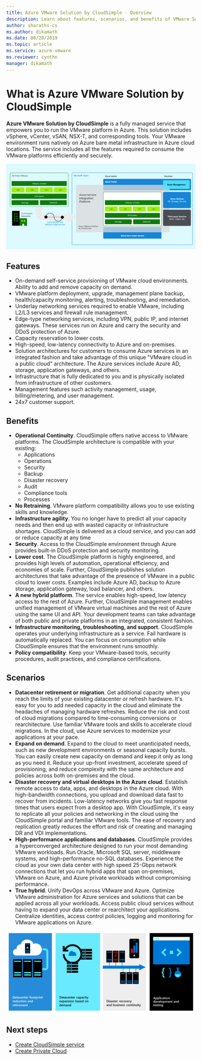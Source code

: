 ```yaml
---
title: Azure VMware Solution by CloudSimple - Overview 
description: Learn about features, scenarios, and benefits of VMware Solution on Azure by CloudSimple service.  
author: sharaths-cs 
ms.author: dikamath 
ms.date: 08/20/2019 
ms.topic: article 
ms.service: azure-vmware
ms.reviewer: cynthn 
manager: dikamath 
---
```

# What is Azure VMware Solution by CloudSimple

**Azure VMware Solution by CloudSimple** is a fully managed service that empowers you to run the VMware platform in Azure. This solution includes vSphere, vCenter, vSAN, NSX-T, and corresponding tools. Your VMware environment runs natively on Azure bare metal infrastructure in Azure cloud locations. The service includes all the features required to consume the VMware platforms efficiently and securely.

![VMware Solution on Azure by CloudSimple Overview](media/azure-vmware-solution-by-cloudsimple.png)

## Features

* On-demand self-service provisioning of VMware cloud environments. Ability to add and remove capacity on demand.
* VMware platform deployment, upgrade, management plane backup, health/capacity monitoring, alerting, troubleshooting, and remediation.
* Underlay networking services required to enable VMware, including L2/L3 services and firewall rule management.
* Edge-type networking services, including VPN, public IP, and internet gateways. These services run on Azure and carry the security and DDoS protection of Azure.
* Capacity reservation to lower costs.
* High-speed, low-latency connectivity to Azure and on-premises.
* Solution architectures for customers to consume Azure services in an integrated fashion and take advantage of this unique "VMware cloud in a public cloud” architecture. The Azure services include Azure AD, storage, application gateways, and others.
* Infrastructure that is fully dedicated to you and is physically isolated from infrastructure of other customers.
* Management features such activity management, usage, billing/metering, and user management.
* 24x7 customer support.

## Benefits

* **Operational Continuity**. CloudSimple offers native access to VMware platforms. The CloudSimple architecture is compatible with your existing:
    * Applications
    * Operations
    * Security
    * Backup
    * Disaster recovery
    * Audit
    * Compliance tools
    * Processes
* **No Retraining**. VMware platform compatibility allows you to use existing skills and knowledge.
* **Infrastructure agility**. You no longer have to predict all your capacity needs and then end up with wasted capacity or infrastructure shortages. CloudSimple is delivered as a cloud service, and you can add or reduce capacity at any time
* **Security**. Access to the CloudSimple environment through Azure provides built-in DDoS protection and security monitoring.
* **Lower cost**. The CloudSimple platform is highly engineered, and provides high levels of automation, operational efficiency, and economies of scale. Further, CloudSimple publishes solution architectures that take advantage of the presence of VMware in a public cloud to lower costs. Examples include Azure AD, backup to Azure storage, application gateway, load balancer, and others.
* **A new hybrid platform**. The service enables high-speed, low latency access to the rest of Azure. Further, CloudSimple management enables unified management of VMware virtual machines and the rest of Azure using the same UI and API. Your development teams can take advantage of both public and private platforms in an integrated, consistent fashion.
* **Infrastructure monitoring, troubleshooting, and support**. CloudSimple operates your underlying infrastructure as a service. Fail hardware is automatically replaced. You can focus on consumption while CloudSimple ensures that the environment runs smoothly.
* **Policy compatibility**. Keep your VMware-based tools, security procedures, audit practices, and compliance certifications.

## Scenarios

* **Datacenter retirement or migration**. Get additional capacity when you reach the limits of your existing datacenter or refresh hardware. It's easy for you to add needed capacity in the cloud and eliminate the headaches of managing hardware refreshes. Reduce the risk and cost of cloud migrations compared to time-consuming conversions or rearchitecture. Use familiar VMware tools and skills to accelerate cloud migrations. In the cloud, use Azure services to modernize your applications at your pace.
* **Expand on demand**. Expand to the cloud to meet unanticipated needs, such as new development environments or seasonal capacity bursts. You can easily create new capacity on demand and keep it only as long as you need it. Reduce your up-front investment, accelerate speed of provisioning, and reduce complexity with the same architecture and policies across both on-premises and the cloud.
* **Disaster recovery and virtual desktops in the Azure cloud**. Establish remote access to data, apps, and desktops in the Azure cloud. With high-bandwidth connections, you upload and download data fast to recover from incidents. Low-latency networks give you fast response times that users expect from a desktop app. With CloudSimple, it's easy to replicate all your policies and networking in the cloud using the CloudSimple portal and familiar VMware tools. The ease of recovery and replication greatly reduces the effort and risk of creating and managing DR and VDI implementations.
* **High-performance applications and databases**. CloudSimple provides a hyperconverged architecture designed to run your most demanding VMware workloads. Run Oracle, Microsoft SQL server, middleware systems, and high-performance no-SQL databases. Experience the cloud as your own data center with high speed 25-Gbps network connections that let you run hybrid apps that span on-premises, VMware on Azure, and Azure private workloads without compromising performance.
* **True hybrid**. Unify DevOps across VMware and Azure. Optimize VMware administration for Azure services and solutions that can be applied across all your workloads. Access public cloud services without having to expand your data center or rearchitect your applications. Centralize identities, access control policies, logging and monitoring for VMware applications on Azure.

![Scenarios](media/cloudsimple-scenarios.png)

## Next steps

* [Create CloudSimple service](quickstart-create-cloudsimple-service.md)
* [Create Private Cloud](quickstart-create-private-cloud.md)
